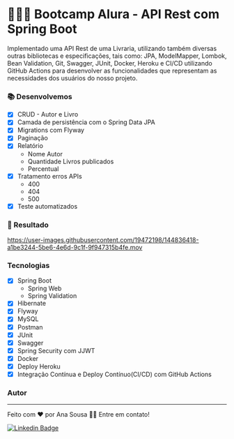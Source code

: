 #  👩🏻‍💻 Bootcamp Alura - API Rest com Spring Boot

<p>Implementado uma API Rest de uma Livraria, utilizando também diversas outras bibliotecas e especificações, tais como: JPA, ModelMapper, Lombok, Bean Validation, 
Git, Swagger, JUnit, Docker, Heroku e CI/CD utilizando GitHub Actions para desenvolver as funcionalidades que representam as necessidades dos usuários do nosso projeto.

### 📚 Desenvolvemos
- [x] CRUD - Autor e Livro
- [x] Camada de persistência com o Spring Data JPA
- [x] Migrations com Flyway
- [x] Paginação 
- [x] Relatório 
  - Nome Autor
  - Quantidade Livros publicados
  - Percentual
- [x] Tratamento erros APIs
  - 400
  - 404
  - 500
- [x] Teste automatizados

### 🚀 Resultado
https://user-images.githubusercontent.com/19472198/144836418-a1be3244-5be6-4e6d-9c1f-9f947315b4fe.mov

### Tecnologias
- [x] Spring Boot
  - Spring Web
  - Spring Validation
- [x] Hibernate 
- [x] Flyway 
- [x] MySQL 
- [x] Postman
- [x] JUnit
- [x] Swagger
- [x] Spring Security com JJWT
- [x] Docker
- [x] Deploy Heroku
- [x] Integração Contínua e Deploy Contínuo(CI/CD) com GitHub Actions
  
### Autor
---
Feito com ❤️ por Ana Sousa 👋🏽 Entre em contato!

[![Linkedin Badge](https://img.shields.io/badge/-Ana-blue?style=flat-square&logo=Linkedin&logoColor=white&link=https://www.linkedin.com/in/ana-sousa-1841a6104/)](https://www.linkedin.com/in/ana-sousa-1841a6104/)

